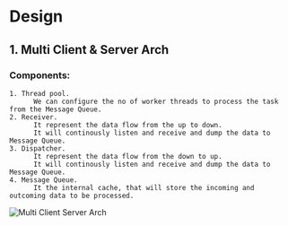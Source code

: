 # Design 

## 1. Multi Client & Server Arch

  ### Components:
    1. Thread pool.
          We can configure the no of worker threads to process the task from the Message Queue.
    2. Receiver.
          It represent the data flow from the up to down.
          It will continously listen and receive and dump the data to Message Queue.
    3. Dispatcher.
          It represent the data flow from the down to up.
          It will continously listen and receive and dump the data to Message Queue.
    4. Message Queue.
          It the internal cache, that will store the incoming and outcoming data to be processed.
    
![Multi Client   Server Arch](https://user-images.githubusercontent.com/7909399/55214102-ad80ba00-521b-11e9-9b6e-16a92e4cc49e.png)
